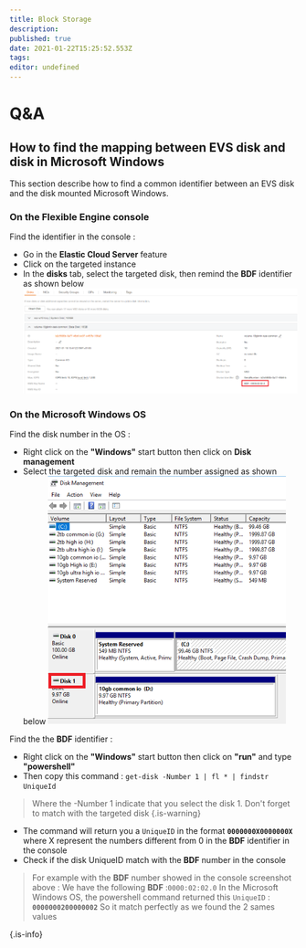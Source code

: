 ```yaml
---
title: Block Storage
description: 
published: true
date: 2021-01-22T15:25:52.553Z
tags: 
editor: undefined
---
```


# Q&A
## How to find the mapping between EVS disk  and disk in Microsoft Windows
This section describe how to find a common identifier between an EVS disk and the disk mounted Microsoft Windows.


### On the Flexible Engine console 
Find the identifier in the console :
- Go in the **Elastic Cloud Server** feature
- Click on the targeted instance
- In the **disks** tab, select the targeted disk, then remind the **BDF** identifier as shown below
![bdf.png](/uploads/bdf.png)


### On the Microsoft Windows OS
Find the disk number in the OS : 
- Right click on the **"Windows"** start button then click on **Disk management**
- Select the targeted disk and remain the number assigned as shown below 
![disknumber.png](/uploads/disknumber.png)

Find the the **BDF** identifier :
- Right click on the **"Windows"** start button then click on **"run"** and type **"powershell"**
- Then copy this command : `get-disk -Number 1 | fl * | findstr UniqueId`
> Where the -Number 1 indicate that you select the disk 1. Don't forget to match with the targeted disk
{.is-warning}
- The command will return you a `UniqueID` in the format **`0000000X0000000X`** where X represent the numbers different from 0 in the **BDF** identifier in the console
- Check if the disk UniqueID match with the **BDF** number in the console
> For example with the **BDF** number showed in the console screenshot above :
We have the following **BDF** :` 0000:02:02.0 `
In the Microsoft Windows OS, the powershell command returned this `UniqueID` : **`0000000200000002`**
So it match perfectly as we found the 2 sames values

{.is-info}


